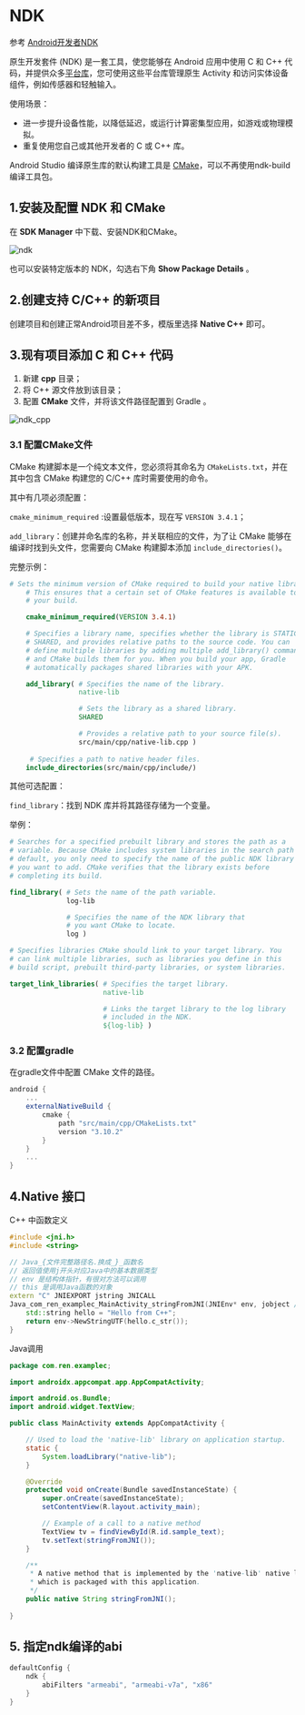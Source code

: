 # NDK

参考 [Android开发者NDK](https://developer.android.google.cn/ndk/guides?hl=zh-cn)

原生开发套件 (NDK) 是一套工具，使您能够在 Android 应用中使用 C 和 C++ 代码，并提供众多[平台库](https://developer.android.google.cn/ndk/guides/stable_apis?hl=zh-cn)，您可使用这些平台库管理原生 Activity 和访问实体设备组件，例如传感器和轻触输入。

使用场景：

- 进一步提升设备性能，以降低延迟，或运行计算密集型应用，如游戏或物理模拟。
- 重复使用您自己或其他开发者的 C 或 C++ 库。

Android Studio 编译原生库的默认构建工具是 [CMake](https://cmake.org/)，可以不再使用ndk-build 编译工具包。

## 1.安装及配置 NDK 和 CMake

在 **SDK Manager** 中下载、安装NDK和CMake。

![ndk](../../assets/ndk_download.png)

也可以安装特定版本的 NDK，勾选右下角 **Show Package Details** 。

## 2.创建支持 C/C++ 的新项目

创建项目和创建正常Android项目差不多，模版里选择 **Native C++** 即可。

## 3.现有项目添加 C 和 C++ 代码

1. 新建 **cpp** 目录；
2. 将 C++ 源文件放到该目录；
3. 配置 **CMake** 文件，并将该文件路径配置到 Gradle 。

![ndk_cpp](../../assets/ndk_cpp.png)

### 3.1 配置CMake文件

CMake 构建脚本是一个纯文本文件，您必须将其命名为 `CMakeLists.txt`，并在其中包含 CMake 构建您的 C/C++ 库时需要使用的命令。

其中有几项必须配置：

`cmake_minimum_required` :设置最低版本，现在写 `VERSION 3.4.1`；

`add_library`：创建并命名库的名称，并关联相应的文件，为了让 CMake 能够在编译时找到头文件，您需要向 CMake 构建脚本添加 `include_directories()`。

完整示例：

```cmake
# Sets the minimum version of CMake required to build your native library.
    # This ensures that a certain set of CMake features is available to
    # your build.

    cmake_minimum_required(VERSION 3.4.1)

    # Specifies a library name, specifies whether the library is STATIC or
    # SHARED, and provides relative paths to the source code. You can
    # define multiple libraries by adding multiple add_library() commands,
    # and CMake builds them for you. When you build your app, Gradle
    # automatically packages shared libraries with your APK.

    add_library( # Specifies the name of the library.
                 native-lib

                 # Sets the library as a shared library.
                 SHARED

                 # Provides a relative path to your source file(s).
                 src/main/cpp/native-lib.cpp )
                 
     # Specifies a path to native header files.
    include_directories(src/main/cpp/include/)
```

其他可选配置：

`find_library`：找到 NDK 库并将其路径存储为一个变量。

举例：

```cmake
# Searches for a specified prebuilt library and stores the path as a
# variable. Because CMake includes system libraries in the search path by
# default, you only need to specify the name of the public NDK library
# you want to add. CMake verifies that the library exists before
# completing its build.

find_library( # Sets the name of the path variable.
              log-lib

              # Specifies the name of the NDK library that
              # you want CMake to locate.
              log )

# Specifies libraries CMake should link to your target library. You
# can link multiple libraries, such as libraries you define in this
# build script, prebuilt third-party libraries, or system libraries.

target_link_libraries( # Specifies the target library.
                       native-lib

                       # Links the target library to the log library
                       # included in the NDK.
                       ${log-lib} )
```

### 3.2 配置gradle

在gradle文件中配置 CMake 文件的路径。

```groovy
android {
    ...
    externalNativeBuild {
        cmake {
            path "src/main/cpp/CMakeLists.txt"
            version "3.10.2"
        }
    }
    ...
}
```

## 4.Native 接口

C++ 中函数定义

```c++
#include <jni.h>
#include <string>

// Java_{文件完整路径名.换成_}_函数名
// 返回值使用j开头对应Java中的基本数据类型
// env 是结构体指针，有很对方法可以调用
// this 是调用Java函数的对象
extern "C" JNIEXPORT jstring JNICALL
Java_com_ren_examplec_MainActivity_stringFromJNI(JNIEnv* env, jobject /* this */) {
    std::string hello = "Hello from C++";
    return env->NewStringUTF(hello.c_str());
}
```

Java调用

```java
package com.ren.examplec;

import androidx.appcompat.app.AppCompatActivity;

import android.os.Bundle;
import android.widget.TextView;

public class MainActivity extends AppCompatActivity {

    // Used to load the 'native-lib' library on application startup.
    static {
        System.loadLibrary("native-lib");
    }

    @Override
    protected void onCreate(Bundle savedInstanceState) {
        super.onCreate(savedInstanceState);
        setContentView(R.layout.activity_main);

        // Example of a call to a native method
        TextView tv = findViewById(R.id.sample_text);
        tv.setText(stringFromJNI());
    }

    /**
     * A native method that is implemented by the 'native-lib' native library,
     * which is packaged with this application.
     */
    public native String stringFromJNI();
    
}
```

## 5. 指定ndk编译的abi

```groovy
defaultConfig {
    ndk {
        abiFilters "armeabi", "armeabi-v7a", "x86"
    }
}
```

